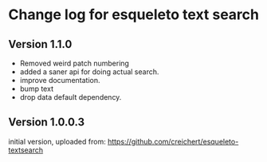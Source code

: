 # Change log for esqueleto text search 

## Version 1.1.0

+ Removed weird patch numbering
+ added a saner api for doing actual search.
+ improve documentation.
+ bump text
+ drop data default dependency.


## Version 1.0.0.3 

initial version, uploaded from:
https://github.com/creichert/esqueleto-textsearch
